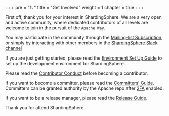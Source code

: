 +++
pre = "<b>1. </b>"
title = "Get Involved"
weight = 1
chapter = true
+++

First off, thank you for your interest in ShardingSphere. We are a very open and active community, where dedicated contributors of all levels are welcome to join in the pursuit of the `Apache Way`.

You may participate in the community through the [Mailing-list Subscription](/en/contribute/subscribe/), or simply by interacting with other members in the [ShardingSphere Slack channel](https://app.slack.com/client/T026JKU2DPF/C026MLH7F34)

If you are just getting started, please read the [Environment Set Up Guide](/en/contribute/dev-env/) to set up the development environment for ShardingSphere.

Please read the [Contributor Conduct](/en/contribute/conduct/) before becoming a contributor.

If you want to become a committer, please read the [Committers' Guide](/en/contribute/committer/).
Committers can be granted authority by the Apache repo after [2FA](/en/contribute/2fa/) enabled.

If you want to be a release manager, please read the [Release Guide](/en/contribute/release/).

Thank you for attend ShardingSphere.

